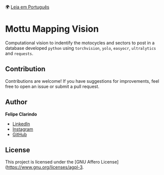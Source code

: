🌍 [Leia em Português](README.pt-BR.md)

# Mottu Mapping Vision

Computational vision to indentify the motocycles and sectors to post in a database developed `python` using `torchvision`, `yolo`, `easyocr`, `ultralytics` and `requests`.

## Contribution

Contributions are welcome! If you have suggestions for improvements, feel free to open an issue or submit a pull request.

## Author

**Felipe Clarindo**

- [LinkedIn](https://www.linkedin.com/in/felipeclarindo)
- [Instagram](https://www.instagram.com/lipethecoder)
- [GitHub](https://github.com/felipeclarindo)

## License

This project is licensed under the [GNU Affero License](https://www.gnu.org/licenses/agpl-3.
